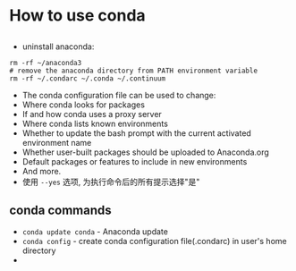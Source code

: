 # How to use conda

##

- uninstall anaconda:

```shell
rm -rf ~/anaconda3
# remove the anaconda directory from PATH environment variable
rm -rf ~/.condarc ~/.conda ~/.continuum
```

- The conda configuration file can be used to change:
 - Where conda looks for packages
 - If and how conda uses a proxy server
 - Where conda lists known environments
 - Whether to update the bash prompt with the current activated environment name
 - Whether user-built packages should be uploaded to Anaconda.org
 - Default packages or features to include in new environments
 - And more.
- 使用 `--yes` 选项, 为执行命令后的所有提示选择"是"

## conda commands

- `conda update conda` - Anaconda update
- `conda config` - create conda configuration file(.condarc) in user's home directory
- 
